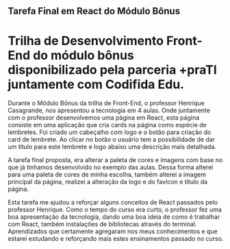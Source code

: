 ## Tarefa Final em React do Módulo Bônus 
# Trilha de Desenvolvimento Front-End do módulo bônus disponibilizado pela parceria +praTI juntamente com Codifida Edu.

Durante o Módulo Bônus da trilha de Front-End, o professor Henrique Casagrande, nos apresentou a tecnologia em 4 aulas. Onde juntamente com o professor desenvolvemos uma página em React, esta página consiste em uma aplicação que cria cards na página como espécie de lembretes. 
Foi criado um cabeçalho com logo e o botão para criação do card de lembrete. Ao clicar no botão o usuário tem a possibilidade de dar um título para este lembrete e logo abaixo uma descrição mais detalhada. 


A tarefa final proposta, era alterar a paleta de cores e imagens com base no que já tinhamos desenvolvido no exemplo das aulas. Dessa forma alterei para uma paleta de cores de minha escolha, também alterei a imagem principal da página, realizei a alteração da logo e do favIcon e título da página. 

Esta tarefa me ajudou a reforçar alguns conceitos de React passados pelo professor Henrique. Como o tempo do curso era curto, o professor fez uma boa apresentação da tecnologia, dando uma boa ideia de como é trabalhar com React, também instalações de bibliotecas através do terminal. Aprendizados que certamente agregaram nos meus conhecimentos e que estarei estudando e reforçando mais estes ensinamentos passado no curso. 